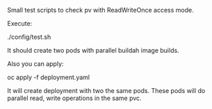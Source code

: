 Small test scripts to check pv with ReadWriteOnce access mode.

Execute:

./config/test.sh

It should create two pods with parallel buildah image builds.

Also you can apply:

oc apply -f deployment.yaml

It will create deployment with two the same pods. These pods will do parallel read, write operations in the same pvc.
